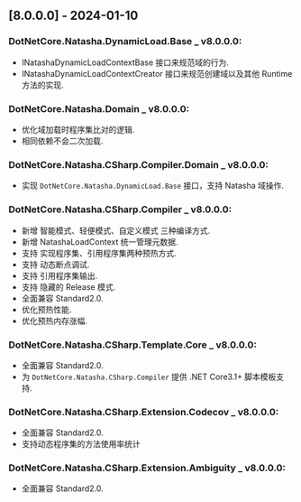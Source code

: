 <!--
This project adheres to [Semantic Versioning](https://semver.org).
Note: In this file, do not use the hard wrap in the middle of a sentence for compatibility with GitHub comment style markdown rendering.

发布日志节点案例格式如下(支持多版本发布):


Example:

## [5.1.0.0] - 2023-04-02

### DotNetCore.Natasha.CSharp _ v5.1.0.0:
- Github 补充发布 Release.

### DotNetCore.Natasha.Domain _ v5.0.0.0:
- Github 补充发布 Release.

-->


## [8.0.0.0] - 2024-01-10 

### DotNetCore.Natasha.DynamicLoad.Base _ v8.0.0.0:
- INatashaDynamicLoadContextBase 接口来规范域的行为.
- INatashaDynamicLoadContextCreator 接口来规范创建域以及其他 Runtime 方法的实现.


### DotNetCore.Natasha.Domain _ v8.0.0.0:
- 优化域加载时程序集比对的逻辑.
- 相同依赖不会二次加载.


### DotNetCore.Natasha.CSharp.Compiler.Domain _ v8.0.0.0:
- 实现 `DotNetCore.Natasha.DynamicLoad.Base` 接口，支持 Natasha 域操作.


### DotNetCore.Natasha.CSharp.Compiler _ v8.0.0.0:
- 新增 智能模式、轻便模式、自定义模式 三种编译方式.
- 新增 NatashaLoadContext 统一管理元数据.
- 支持 实现程序集、引用程序集两种预热方式.
- 支持 动态断点调试.
- 支持 引用程序集输出.
- 支持 隐藏的 Release 模式.
- 全面兼容 Standard2.0.
- 优化预热性能.
- 优化预热内存涨幅.


### DotNetCore.Natasha.CSharp.Template.Core _ v8.0.0.0:
- 全面兼容 Standard2.0.
- 为 `DotNetCore.Natasha.CSharp.Compiler` 提供 .NET Core3.1+ 脚本模板支持.


### DotNetCore.Natasha.CSharp.Extension.Codecov _ v8.0.0.0:
- 全面兼容 Standard2.0.
- 支持动态程序集的方法使用率统计


### DotNetCore.Natasha.CSharp.Extension.Ambiguity _ v8.0.0.0:
- 全面兼容 Standard2.0.

